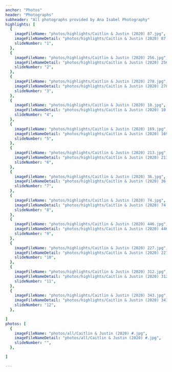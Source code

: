 ```yaml
---
anchor: "Photos"
header: "Photographs"
subheader: "All photographs provided by Ana Isabel Photography"
highlights: [
  {
    imageFileName: "photos/highlights/Caitlin & Justin (2020) 87.jpg",
    imageFileNameDetail: "photos/highlights/Caitlin & Justin (2020) 87.jpg",
    slideNumber: "1",
  },
  {
    imageFileName: "photos/highlights/Caitlin & Justin (2020) 256.jpg",
    imageFileNameDetail: "photos/highlights/Caitlin & Justin (2020) 256.jpg",
    slideNumber: "2",
  },
  {
    imageFileName: "photos/highlights/Caitlin & Justin (2020) 278.jpg",
    imageFileNameDetail: "photos/highlights/Caitlin & Justin (2020) 278.jpg",
    slideNumber: "3",
  },
  {
    imageFileName: "photos/highlights/Caitlin & Justin (2020) 10.jpg",
    imageFileNameDetail: "photos/highlights/Caitlin & Justin (2020) 10.jpg",
    slideNumber: "4",
  },
  {
    imageFileName: "photos/highlights/Caitlin & Justin (2020) 169.jpg",
    imageFileNameDetail: "photos/highlights/Caitlin & Justin (2020) 169.jpg",
    slideNumber: "5",
  },
  {
    imageFileName: "photos/highlights/Caitlin & Justin (2020) 213.jpg",
    imageFileNameDetail: "photos/highlights/Caitlin & Justin (2020) 213.jpg",
    slideNumber: "6",
  },
  {
    imageFileName: "photos/highlights/Caitlin & Justin (2020) 36.jpg",
    imageFileNameDetail: "photos/highlights/Caitlin & Justin (2020) 36.jpg",
    slideNumber: "7",
  },
  {
    imageFileName: "photos/highlights/Caitlin & Justin (2020) 74.jpg",
    imageFileNameDetail: "photos/highlights/Caitlin & Justin (2020) 74.jpg",
    slideNumber: "8",
  },
  {
    imageFileName: "photos/highlights/Caitlin & Justin (2020) 446.jpg",
    imageFileNameDetail: "photos/highlights/Caitlin & Justin (2020) 446.jpg",
    slideNumber: "9",
  },
  {
    imageFileName: "photos/highlights/Caitlin & Justin (2020) 227.jpg",
    imageFileNameDetail: "photos/highlights/Caitlin & Justin (2020) 227.jpg",
    slideNumber: "10",
  },
  {
    imageFileName: "photos/highlights/Caitlin & Justin (2020) 312.jpg",
    imageFileNameDetail: "photos/highlights/Caitlin & Justin (2020) 312.jpg",
    slideNumber: "11",
  },
  {
    imageFileName: "photos/highlights/Caitlin & Justin (2020) 343.jpg",
    imageFileNameDetail: "photos/highlights/Caitlin & Justin (2020) 343.jpg",
    slideNumber: "12",
  },

]
photos: [
  {
    imageFileName: "photos/all/Caitlin & Justin (2020) #.jpg",
    imageFileNameDetail: "photos/all/Caitlin & Justin (2020) #.jpg",
    slideNumber: "",
  },

]

---
```

